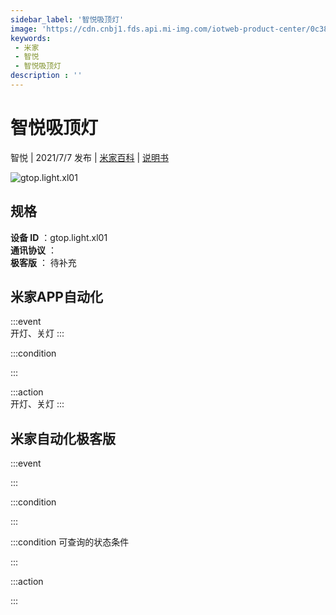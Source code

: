 ```yaml
---
sidebar_label: '智悦吸顶灯'
image: 'https://cdn.cnbj1.fds.api.mi-img.com/iotweb-product-center/0c386abbb466cabcdc04076ddb6a0b7b_1623981222825.png?GalaxyAccessKeyId=AKVGLQWBOVIRQ3XLEW&Expires=9223372036854775807&Signature=wYR4G3UL8B67eSK+NQ/AM9dJXus='
keywords: 
 - 米家
 - 智悦
 - 智悦吸顶灯
description : ''
---
```

# 智悦吸顶灯

智悦 | 2021/7/7 发布 | [米家百科](https://home.mi.com/webapp/content/baike/product/index.html?model=gtop.light.xl01) | [说明书](https://home.mi.com/views/introduction.html?model=gtop.light.xl01&region=cn)

![gtop.light.xl01](https://cdn.cnbj1.fds.api.mi-img.com/iotweb-product-center/0c386abbb466cabcdc04076ddb6a0b7b_1623981222825.png?GalaxyAccessKeyId=AKVGLQWBOVIRQ3XLEW&Expires=9223372036854775807&Signature=wYR4G3UL8B67eSK+NQ/AM9dJXus=)

## 规格  
> 
**设备 ID** ：gtop.light.xl01  
**通讯协议** ：  
**极客版**  ： 待补充 


## 米家APP自动化  

:::event  
开灯、关灯
:::

:::condition  

:::

:::action   
开灯、关灯
:::

## 米家自动化极客版  

:::event  

:::

:::condition  

:::

:::condition 可查询的状态条件  

:::

:::action  

:::

        
